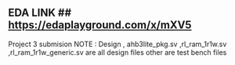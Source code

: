 ## EDA LINK ## https://edaplayground.com/x/mXV5
Project 3 submision
NOTE : Design , ahb3lite_pkg.sv ,rl_ram_1r1w.sv ,rl_ram_1r1w_generic.sv  are all design files other are test bench files

